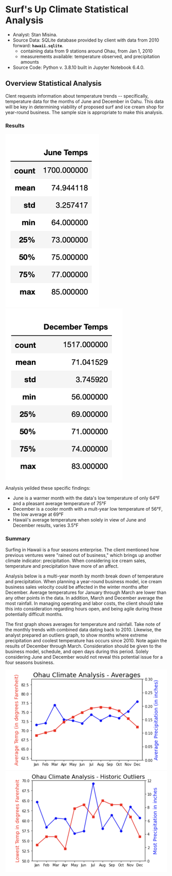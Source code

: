 # Surf's Up Climate Statistical Analysis  
  
  * Analyst: Stan Misina. 
  * Source Data: SQLite database provided by client with data from 2010 forward: **`hawaii.sqlite`**.  
      - containing data from 9 stations around Ohau, from Jan 1, 2010    
      - measurements available: temperature observed, and precipitation amounts
  * Source Code: Python v. 3.8.10 built in Jupyter Notebook 6.4.0. 
  
## Overview Statistical Analysis  
  
Clent requests information about temperature trends -- specifically, temperature data for the months of June and December in Oahu. This data will be key in determining viability of proposed surf and ice cream shop for year-round business.  The sample size is appropriate to make this analysis.  
  
  
### Results  
  
![june_results](readme_resources/june_temps.png)
![dec_results](readme_resources/dec_temps.png)
  
Analysis yeilded these specific findings:  
  
* June is a warmer month with the data's low temperature of only 64&deg;F and a pleasant average temperature of 75&deg;F  
* December is a cooler month with a mult-year low temperature of 56&deg;F, the low average at 69&deg;F 
* Hawaii's average temperature when solely in view of June and December results, varies 3.5&deg;F 


### Summary  
  
Surfing in Hawaii is a four seasons enterprise. The client mentioned how previous ventures were "rained out of business," which brings up another climate indicator: precipitation. When considering ice cream sales, temperature and precipitation have more of an affect. 
  
Analysis below is a multi-year month by month break down of temperature and precipitation. When planning a year-round business model, ice cream business sales velocity could be affected in the winter months after December. Average temperatures for January through March are lower than any other points in the data. In addition, March and December average the most rainfall. In managing operating and labor costs, the client should take this into consideration regarding hours open, and being agile during these potentially difficult months.

The first graph shows averages for temperature and rainfall. Take note of the monthly trends with combined data dating back to 2010. Likewise, the analyst prepared an outliers graph, to show months where extreme precipitation and coolest temperature has occurs since 2010. Note again the results of December through March. Consideration should be given to the business model, schedule, and open days during this period. Solely considering June and December would not reveal this potential issue for a four seasons business.<br/>
  
  
![averages](readme_resources/year_average.png)
![outliers](readme_resources/outliers.png)  

